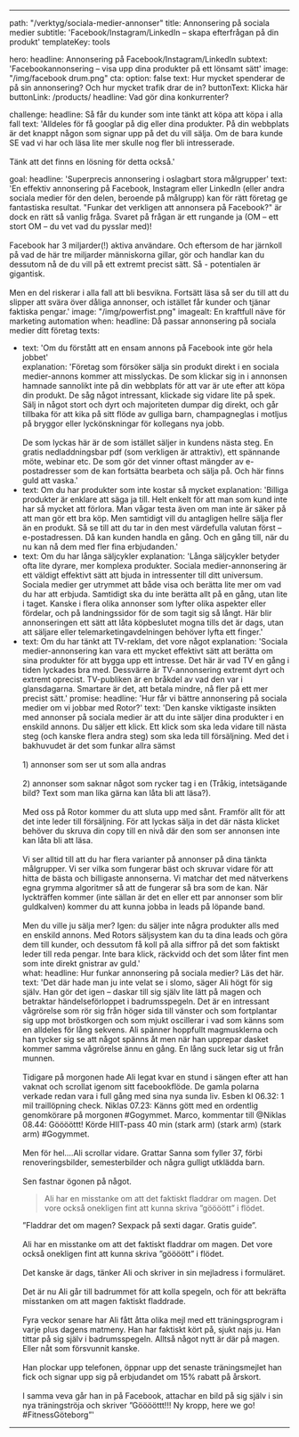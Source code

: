 ---

path: "/verktyg/sociala-medier-annonser"
title: Annonsering på sociala medier
subtitle: 'Facebook/Instagram/LinkedIn – skapa efterfrågan på din produkt'
templateKey: tools

hero:
  headline: Annonsering på Facebook/Instagram/LinkedIn
  subtext: 'Facebookannonsering – visa upp dina produkter på ett lönsamt sätt'
  image: "/img/facebook drum.png"
  cta:
    option: false
    text: Hur mycket spenderar de på sin annonsering? Och hur mycket trafik drar de in?
    buttonText: Klicka här
    buttonLink: /products/
    headline: Vad gör dina konkurrenter?

challenge:
  headline: Så får du kunder som inte tänkt att köpa att köpa i alla fall
  text: 'Alldeles för få googlar på dig eller dina produkter. På din webbplats är det knappt någon som signar upp på det du vill sälja. Om de bara kunde SE vad vi har och läsa lite mer skulle nog fler bli intresserade. <br><br> Tänk att det finns en lösning för detta också.'

goal:
  headline: 'Superprecis annonsering i oslagbart stora målgrupper'
  text: 'En effektiv annonsering på Facebook, Instagram eller LinkedIn (eller andra sociala medier för den delen, beroende på målgrupp) kan för rätt företag ge fantastiska resultat. "Funkar det verkligen att annonsera på Facebook?" är dock en rätt så vanlig fråga. Svaret på frågan är ett rungande ja (OM – ett stort OM – du vet vad du pysslar med)! <br><br> 
  Facebook har 3 miljarder(!) aktiva användare. Och eftersom de har järnkoll på vad de här tre miljarder människorna gillar, gör och handlar kan du dessutom nå de du vill på ett extremt precist sätt. Så - potentialen är gigantisk. <br><br>
  Men en del riskerar i alla fall att bli besvikna. Fortsätt läsa så ser du till att du slipper att svära över dåliga annonser, och istället får kunder och tjänar faktiska pengar.'
  image: "/img/powerfist.png"
  imagealt: En kraftfull näve för marketing automation
when:
  headline: Då passar annonsering på sociala medier ditt företag
  texts:
  - text: 'Om du förstått att en ensam annons på Facebook inte gör hela jobbet'  
    explanation: 'Företag som försöker sälja sin produkt direkt i en sociala medier-annons kommer att misslyckas. De som klickar sig in i annonsen hamnade sannolikt inte på din webbplats för att var är ute efter att köpa din produkt. De såg något intressant, klickade sig vidare lite på spek. Sälj in något stort och dyrt och majoriteten dumpar dig direkt, och går tillbaka för att kika på sitt flöde av gulliga barn, champagneglas i motljus på bryggor eller lyckönskningar för kollegans nya jobb.<br><br>
     De som lyckas här är de som istället säljer in kundens nästa steg. En gratis nedladdningsbar pdf (som verkligen är attraktiv), ett spännande möte, webinar etc. De som gör det vinner oftast mängder av e-postadresser som de kan fortsätta bearbeta och sälja på. Och här finns guld att vaska.'
  - text: Om du har produkter som inte kostar så mycket
    explanation: 'Billiga produkter är enklare att säga ja till. Helt enkelt för att man som kund inte har så mycket att förlora. Man vågar testa även om man inte är säker på att man gör ett bra köp. Men samtidigt vill du antagligen hellre sälja fler än en produkt. Så se till att du tar in den mest värdefulla valutan först – e-postadressen. Då kan kunden handla en gång. Och en gång till, när du nu kan nå dem med fler fina erbjudanden.'
  - text: Om du har långa säljcykler
    explanation: 'Långa säljcykler betyder ofta lite dyrare, mer komplexa produkter. Sociala medier-annonsering är ett väldigt effektivt sätt att bjuda in intressenter till ditt universum. Sociala medier ger utrymmet att både visa och berätta lite mer om vad du har att erbjuda. Samtidigt ska du inte berätta allt på en gång, utan lite i taget. Kanske i flera olika annonser som lyfter olika aspekter eller fördelar, och på landningssidor för de som tagit sig så långt. Här blir annonseringen ett sätt att låta köpbeslutet mogna tills det är dags, utan att säljare eller telemarketingavdelningen behöver lyfta ett finger.'
  - text: Om du har tänkt att TV-reklam, det vore något
    explanation: 'Sociala medier-annonsering kan vara ett mycket effektivt sätt att berätta om sina produkter för att bygga upp ett intresse. Det här är vad TV en gång i tiden lyckades bra med. Dessvärre är TV-annonsering extremt dyrt och extremt oprecist. TV-publiken är en bråkdel av vad den var i glansdagarna. Smartare är det, att betala mindre, nå fler på ett mer precist sätt.'
promise:
  headline: 'Hur får vi bättre annonsering på sociala medier om vi jobbar med Rotor?'
  text: 'Den kanske viktigaste insikten med annonser på sociala medier är att du inte säljer dina produkter i en enskild annons. Du säljer ett klick. Ett klick som ska leda vidare till nästa steg (och kanske flera andra steg) som ska leda till försäljning. Med det i bakhuvudet är det som funkar allra sämst <br><br>1) annonser som ser ut som alla andras <br><br>2) annonser som saknar något som rycker tag i en (Tråkig, intetsägande bild? Text som man lika gärna kan låta bli att läsa?). <br><br> Med oss på Rotor kommer du att sluta upp med sånt. Framför allt för att det inte leder till försäljning. För att lyckas sälja in det där nästa klicket behöver du skruva din copy till en nivå där den som ser annonsen inte kan låta bli att läsa. <br><br>Vi ser alltid till att du har flera varianter på annonser på dina tänkta målgrupper. Vi ser vilka som fungerar bäst och skruvar vidare för att hitta de bästa och billigaste annonserna. Vi matchar det med nätverkens egna grymma algoritmer så att de fungerar så bra som de kan. När lyckträffen kommer (inte sällan är det en eller ett par annonser som blir guldkalven) kommer du att kunna jobba in leads på löpande band. <br><br> Men du ville ju sälja mer? Igen: du säljer inte några produkter alls med en enskild annons. Med Rotors säljsystem kan du ta dina leads och göra dem till kunder, och dessutom få koll på alla siffror på det som faktiskt leder till reda pengar. Inte bara klick, räckvidd och det som låter fint men som inte direkt gnistrar av guld.'   
what:
  headline: Hur funkar annonsering på sociala medier? Läs det här.
  text: 'Det där hade man ju inte velat se i slomo, säger Ali högt för sig själv. Han gör det igen – daskar till sig själv lite lätt på magen och betraktar händelseförloppet i badrumsspegeln. Det är en intressant vågrörelse som rör sig från höger sida till vänster och som fortplantar sig upp mot bröstkorgen och som mjukt oscillerar i vad som känns som en alldeles för lång sekvens. Ali spänner hoppfullt magmusklerna och han tycker sig se att något spänns åt men när han upprepar dasket kommer samma vågrörelse ännu en gång. En lång suck letar sig ut från munnen.<br><br>Tidigare på morgonen hade Ali legat kvar en stund i sängen efter att han vaknat och scrollat igenom sitt facebookflöde. De gamla polarna verkade redan vara i full gång med sina nya sunda liv. Esben kl 06.32: 1 mil traillöpning check. Niklas 07.23:  Känns gött med en ordentlig genomkörare på morgonen #Gogymmet. Marco, kommentar till @Niklas 08.44: Gööööttt! Körde HIIT-pass 40 min (stark arm) (stark arm) (stark arm) #Gogymmet. <br><br>Men för hel….Ali scrollar vidare. Grattar Sanna som fyller 37, förbi renoveringsbilder, semesterbilder och några gulligt utklädda barn. <br><br>Sen fastnar ögonen på något.<blockquote>Ali har en misstanke om att det faktiskt fladdrar om magen. Det vore också onekligen fint att kunna skriva ”göööött” i flödet. </blockquote>”Fladdrar det om magen? Sexpack på sexti dagar. Gratis guide”.<br><br>Ali har en misstanke om att det faktiskt fladdrar om magen. Det vore också onekligen fint att kunna skriva ”göööött” i flödet. <br><br>Det kanske är dags, tänker Ali och skriver in sin mejladress i formuläret.<br><br>Det är nu Ali går till badrummet för att kolla spegeln, och för att bekräfta misstanken om att magen faktiskt fladdrade. <br><br>Fyra veckor senare har Ali fått åtta olika mejl med ett träningsprogram i varje plus dagens matmeny. Han har faktiskt kört på, sjukt najs ju. Han tittar på sig själv i badrumsspegeln. Alltså något nytt är där på magen. Eller nåt som försvunnit kanske. <br><br>Han plockar upp telefonen, öppnar upp det senaste träningsmejlet han fick och signar upp sig på erbjudandet om 15% rabatt på årskort.<br><br>I samma veva går han in på Facebook, attachar en bild på sig själv i sin nya träningströja och skriver ”Gööööttt!!! Ny kropp, here we go! #FitnessGöteborg”'

---